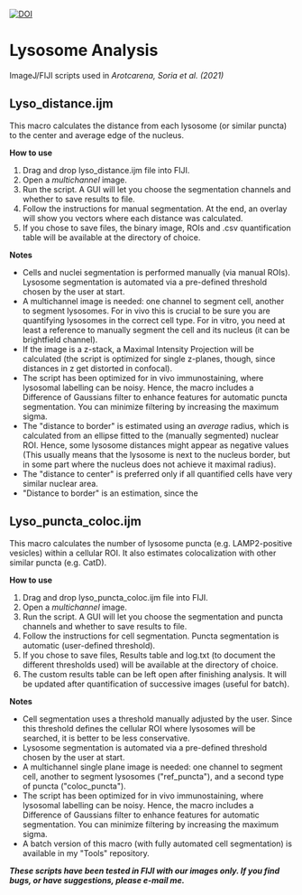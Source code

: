 [![DOI](https://zenodo.org/badge/328500157.svg)](https://zenodo.org/badge/latestdoi/328500157)

# Lysosome Analysis
ImageJ/FIJI scripts used in *Arotcarena, Soria et al. (2021)*

## Lyso_distance.ijm
This macro calculates the distance from each lysosome (or similar puncta) to the center and average edge of the nucleus.

**How to use**
1. Drag and drop lyso_distance.ijm file into FIJI.
2. Open a *multichannel* image.
3. Run the script. A GUI will let you choose the segmentation channels and whether to save results to file.
4. Follow the instructions for manual segmentation. At the end, an overlay will show you vectors where each distance was calculated.
5. If you chose to save files, the binary image, ROIs and .csv quantification table will be available at the directory of choice.

**Notes**
- Cells and nuclei segmentation is performed manually (via manual ROIs). Lysosome segmentation is automated via a pre-defined threshold chosen by the user at start.
- A multichannel image is needed: one channel to segment cell, another to segment lysosomes. For in vivo this is crucial to be sure you are quantifying lysosomes in the correct cell type. For in vitro, you need at least a reference to manually segment the cell and its nucleus (it can be brightfield channel).
- If the image is a z-stack, a Maximal Intensity Projection will be calculated (the script is optimized for single z-planes, though, since distances in z get distorted in confocal).
- The script has been optimized for in vivo immunostaining, where lysosomal labelling can be noisy. Hence, the macro includes a Difference of Gaussians filter to enhance features for automatic puncta segmentation. You can minimize filtering by increasing the maximum sigma. 
- The "distance to border" is estimated using an *average* radius, which is calculated from an ellipse fitted to the (manually segmented) nuclear ROI. Hence, some lysosome distances might appear as negative values (This usually means that the lysosome is next to the nucleus border, but in some part where the nucleus does not achieve it maximal radius).
- The "distance to center" is preferred only if all quantified cells have very similar nuclear area.
- "Distance to border" is an estimation, since the 

## Lyso_puncta_coloc.ijm
This macro calculates the number of lysosome puncta (e.g. LAMP2-positive vesicles) within a cellular ROI. It also estimates colocalization with other similar puncta (e.g. CatD).

**How to use**
1. Drag and drop lyso_puncta_coloc.ijm file into FIJI.
2. Open a *multichannel* image.
3. Run the script. A GUI will let you choose the segmentation and puncta channels and whether to save results to file.
4. Follow the instructions for cell segmentation. Puncta segmentation is automatic (user-defined threshold).
5. If you chose to save files, Results table and log.txt (to document the different thresholds used) will be available at the directory of choice.
6. The custom results table can be left open after finishing analysis. It will be updated after quantification of successive images (useful for batch).

**Notes**
- Cell segmentation uses a threshold manually adjusted by the user. Since this threshold defines the cellular ROI where lysosomes will be searched, it is better to be less conservative.
- Lysosome segmentation is automated via a pre-defined threshold chosen by the user at start.
- A multichannel single plane image is needed: one channel to segment cell, another to segment lysosomes ("ref_puncta"), and a second type of puncta ("coloc_puncta").
- The script has been optimized for in vivo immunostaining, where lysosomal labelling can be noisy. Hence, the macro includes a Difference of Gaussians filter to enhance features for automatic segmentation. You can minimize filtering by increasing the maximum sigma.
- A batch version of this macro (with fully automated cell segmentation) is available in my "Tools" repository.

***These scripts have been tested in FIJI with our images only. If you find bugs, or have suggestions, please e-mail me.***
